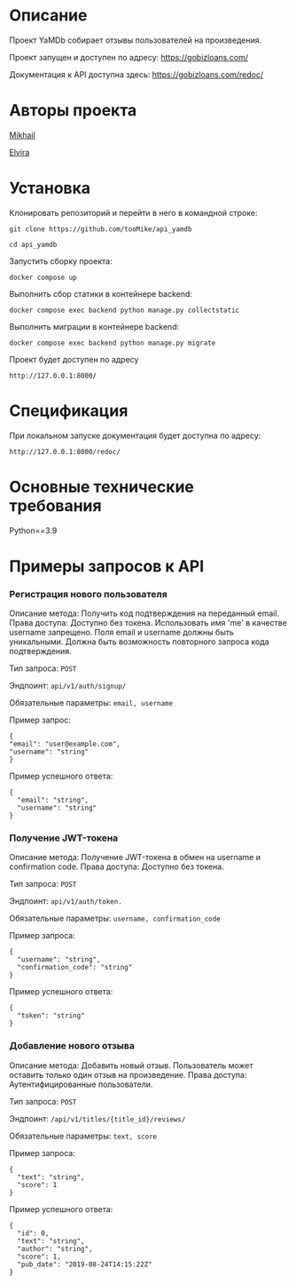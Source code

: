 # Описание

Проект YaMDb собирает отзывы пользователей на произведения.

Проект запущен и доступен по адресу: https://gobizloans.com/

Документация к API доступна здесь: https://gobizloans.com/redoc/

# Авторы проекта

[Mikhail](https://github.com/tooMike)

[Elvira](https://github.com/Elyablack)

# Установка

Клонировать репозиторий и перейти в него в командной строке:

```
git clone https://github.com/tooMike/api_yamdb
```

```
cd api_yamdb
```

Запустить сборку проекта:

```
docker compose up
```

Выполнить сбор статики в контейнере backend:

```
docker compose exec backend python manage.py collectstatic
```

Выполнить миграции в контейнере backend:

```
docker compose exec backend python manage.py migrate
```

Проект будет доступен по адресу

```
http://127.0.0.1:8000/
```

# Спецификация

При локальном запуске документация будет доступна по адресу:

```
http://127.0.0.1:8000/redoc/
```

# Основные технические требования

Python==3.9

# Примеры запросов к API

### Регистрация нового пользователя

Описание метода: Получить код подтверждения на переданный email. Права доступа: Доступно без токена. Использовать имя 'me' в качестве username запрещено. Поля email и username должны быть уникальными. Должна быть возможность повторного запроса кода подтверждения.

Тип запроса: `POST`

Эндпоинт: `api/v1/auth/signup/`

Обязательные параметры: `email, username`

Пример запрос:

```
{
"email": "user@example.com",
"username": "string"
}
```


Пример успешного ответа:

```
{
  "email": "string",
  "username": "string"
}
```

### Получение JWT-токена

Описание метода: Получение JWT-токена в обмен на username и confirmation code. Права доступа: Доступно без токена.

Тип запроса: `POST`

Эндпоинт: `api/v1/auth/token.`

Обязательные параметры: `username, confirmation_code`

Пример запроса:

```
{
  "username": "string",
  "confirmation_code": "string"
}
```

Пример успешного ответа:

```
{
  "token": "string"
}
```

### Добавление нового отзыва

Описание метода: Добавить новый отзыв. Пользователь может оставить только один отзыв на произведение. Права доступа: Аутентифицированные пользователи.

Тип запроса: `POST`

Эндпоинт: `/api/v1/titles/{title_id}/reviews/`

Обязательные параметры: `text, score`

Пример запроса:

```
{
  "text": "string",
  "score": 1
}
```

Пример успешного ответа:

```
{
  "id": 0,
  "text": "string",
  "author": "string",
  "score": 1,
  "pub_date": "2019-08-24T14:15:22Z"
}
```